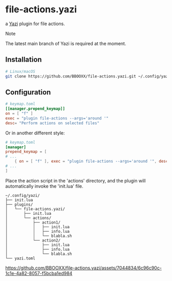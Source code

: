 # file-actions.yazi

a [Yazi](https://github.com/sxyazi/yazi) plugin for file actions.

> [!NOTE]
> The latest main branch of Yazi is required at the moment.

## Installation
```sh
# Linux/macOS
git clone https://github.com/BBOOXX/file-actions.yazi.git ~/.config/yazi/plugins/file-actions.yazi
```

## Configuration
```toml
# keymap.toml
[[manager.prepend_keymap]]
on = [ "f" ]
exec = "plugin file-actions --args='around '"
desc= "Perform actions on selected files"
```

Or in another different style:
```toml
# keymap.toml
[manager]
prepend_keymap = [
# ...
	{ on = [ "f" ], exec = "plugin file-actions --args='around '", desc= "Perform actions on selected files"},
# ...
]

```

Place the action script in the 'actions' directory, and the plugin will automatically invoke the 'init.lua' file.

```
~/.config/yazi/
├── init.lua
├── plugins/
│   └── file-actions.yazi/
│       ├── init.lua
│       └── actions/
│           ├── action1/
│           │   ├── init.lua
│           │   ├── info.lua
│           │   └── blabla.sh
│           └── action2/
│               ├── init.lua
│               ├── info.lua
│               └── blabla.sh
└── yazi.toml
```


https://github.com/BBOOXX/file-actions.yazi/assets/7044834/6c96c90c-1c1e-4a82-8057-f5bcba1ed984

